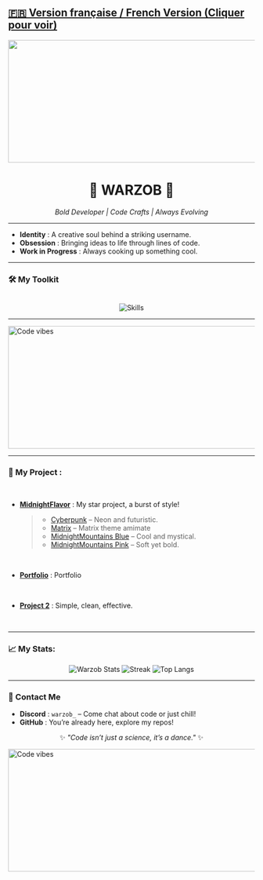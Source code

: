 ## [**🇫🇷 Version française / French Version (Cliquer pour voir)**](/README_FR.md)

<div align="center">
  <img src="https://c.tenor.com/yasksYy1XekAAAAC/tenor.gif" alt="Code vibes" width="3840" height="250"/>
  <h1>🌌 WARZOB 🌌</h1>
  <p><em>Bold Developer | Code Crafts | Always Evolving</em></p>
</div>

---

- **Identity** : A creative soul behind a striking username.  
- **Obsession** : Bringing ideas to life through lines of code.  
- **Work in Progress** : Always cooking up something cool.  

---

### 🛠️ My Toolkit
<p align="center">
  <br>
  <img src="https://skillicons.dev/icons?i=html,css,lua,js,py,photoshop&perline=6" alt="Skills"/>
  <br>
</p>
</p>

---

  <img src="https://c.tenor.com/yasksYy1XekAAAAC/tenor.gif" alt="Code vibes" width="3840" height="250"/>
  
---

### 🌟 My Project :

<br>

- **[MidnightFlavor](https://github.com/Warzob/MidnightFlavor)** : My star project, a burst of style!  
  > - [Cyberpunk](https://github.com/Warzob/cyberpunk_theme/blob/main/cyberpunk.theme.css) – Neon and futuristic.  
  > - [Matrix](https://github.com/Warzob/MidnightMountains/blob/main/montagne-pink.theme.css) – Matrix theme amimate 
  > - [MidnightMountains Blue](https://github.com/Warzob/MidnightMountains/blob/main/montagnemidnight.theme.css) – Cool and mystical.  
  > - [MidnightMountains Pink](https://github.com/Warzob/MidnightMountains/blob/main/montagne-pink.theme.css) – Soft yet bold.  

<br>

- **[Portfolio](https://github.com/Warzob/Warzob/tree/main/Portfolio)** : Portfolio 

<br>

- **[Project 2](#)** : Simple, clean, effective.  

<br>


---

### 📈 My Stats:

<div align="center">
  <img src="https://github-readme-stats.vercel.app/api?username=Warzob&show_icons=true&border_radius=20&bg_color=0d1117&text_color=c9d1d9&title_color=58a6ff&icon_color=58a6ff&hide_border=true&count_private=true" alt="Warzob Stats"/>
  <img src="https://github-readme-streak-stats.herokuapp.com/?user=Warzob&theme=highcontrast&hide_border=true&background=0d1117&stroke=58a6ff&ring=58a6ff&fire=58a6ff&currStreakLabel=58a6ff&sideLabels=c9d1d9" alt="Streak"/>
  <img src="https://github-readme-stats.vercel.app/api/top-langs/?username=Warzob&layout=compact&border_radius=20&bg_color=0d1117&text_color=c9d1d9&title_color=58a6ff&hide_border=true" alt="Top Langs"/>
</div>

---

### 📡 Contact Me 
- **Discord** : `warzob_` – Come chat about code or just chill!  
- **GitHub** : You’re already here, explore my repos!  

<div align="center">
  <p>✨ <em>"Code isn’t just a science, it’s a dance."</em> ✨</p>
</div>

  <img src="https://c.tenor.com/yasksYy1XekAAAAC/tenor.gif" alt="Code vibes" width="3840" height="250"/>
